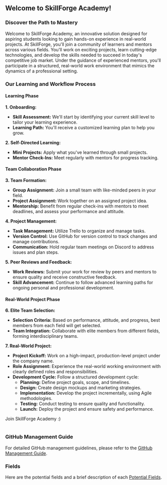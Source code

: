 ## Welcome to SkillForge Academy!

### Discover the Path to Mastery
Welcome to SkillForge Academy, an innovative solution designed for aspiring students looking to gain hands-on experience in real-world projects. At SkillForge, you'll join a community of learners and mentors across various fields. You'll work on exciting projects, learn cutting-edge technologies, and develop the skills needed to succeed in today's competitive job market. Under the guidance of experienced mentors, you'll participate in a structured, real-world work environment that mimics the dynamics of a professional setting.

### Our Learning and Workflow Process

#### Learning Phase

**1. Onboarding:**
   - **Skill Assessment:** We'll start by identifying your current skill level to tailor your learning experience.
   - **Learning Path:** You'll receive a customized learning plan to help you grow.

**2. Self-Directed Learning:**
   - **Mini Projects:** Apply what you've learned through small projects.
   - **Mentor Check-Ins:** Meet regularly with mentors for progress tracking.

#### Team Collaboration Phase

**3. Team Formation:**
   - **Group Assignment:** Join a small team with like-minded peers in your field.
   - **Project Assignment:** Work together on an assigned project idea.
   - **Mentorship:** Benefit from regular check-ins with mentors to meet deadlines, and assess your performance and attitude.

**4. Project Management:**
   - **Task Management:** Utilize Trello to organize and manage tasks.
   - **Version Control:** Use GitHub for version control to track changes and manage contributions.
   - **Communication:** Hold regular team meetings on Discord to address issues and plan steps.

**5. Peer Reviews and Feedback:**
   - **Work Reviews:** Submit your work for review by peers and mentors to ensure quality and receive constructive feedback.
   - **Skill Advancement:** Continue to follow advanced learning paths for ongoing personal and professional development.

#### Real-World Project Phase

**6. Elite Team Selection:**
   - **Selection Criteria:** Based on performance, attitude, and progress, best members from each field will get selected.
   - **Team Integration:** Collaborate with elite members from different fields, forming interdisciplinary teams.

**7. Real-World Project:**
   - **Project Kickoff:** Work on a high-impact, production-level project under the company name.
   - **Role Assignment:** Experience the real-world working environment with clearly defined roles and responsibilities.
   - **Development Cycle:** Follow a structured development cycle:
     - **Planning:** Define project goals, scope, and timelines.
     - **Design:** Create design mockups and marketing strategies.
     - **Implementation:** Develop the project incrementally, using Agile methodologies.
     - **Testing:** Conduct testing to ensure quality and functionality.
     - **Launch:** Deploy the project and ensure safety and performance.   

Join SkillForge Academy :)

#
### GitHub Management Guide

For detailed GitHub management guidelines, please refer to the [GitHub Management Guide](https://github.com/WissemHajbi/SkillForge/blob/main/Github%20Rules).

### Fields

Here are the potential fields and a brief description of each [Potential Fields](https://github.com/WissemHajbi/SkillForge/blob/main/Potential%20Fields).

